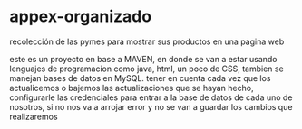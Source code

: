 # appex-organizado
 
 recolección de las pymes para mostrar sus productos en una pagina web

este es un proyecto en base a MAVEN, en donde se van a estar usando lenguajes de programacion como java, html, un poco de CSS, tambien se manejan bases de datos en MySQL. tener en cuenta cada vez que los actualicemos o bajemos las actualizaciones que se hayan hecho, configurarle las credenciales para entrar a la base de datos de cada uno de nosotros, si no nos va a arrojar error y no se van a guardar los cambios que realizaremos
